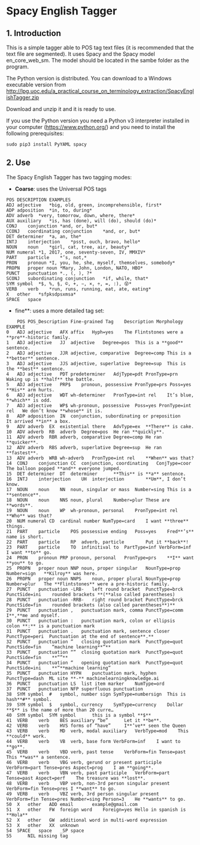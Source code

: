 # Spacy English Tagger

## 1. Introduction

This is a simple tagger able to POS tag text files (it is recommended that the text file are segmented). It uses Spacy and the Spacy model en_core_web_sm. The model should be located in the sambe folder as the program.

The Python version is distributed. You can download to a Windows executable version from http://lpg.uoc.edu/a_practical_course_on_terminology_extraction/SpacyEnglishTagger.zip 

Download and unzip it and it is ready to use.

If you use the Python version you need a Python v3 interpreter installed in your computer (https://www.python.org/) and you need to install the following prerequisites:

```sudo pip3 install PyYAML spacy```

## 2. Use

The Spacy English Tagger has two tagging modes:

* **Coarse**: uses the Universal POS tags

```
POS	DESCRIPTION	EXAMPLES
ADJ	adjective	*big, old, green, incomprehensible, first*
ADP	adposition	*in, to, during*
ADV	adverb	*very, tomorrow, down, where, there*
AUX	auxiliary	*is, has (done), will (do), should (do)*
CONJ	conjunction	*and, or, but*
CCONJ	coordinating conjunction	*and, or, but*
DET	determiner	*a, an, the*
INTJ	interjection	*psst, ouch, bravo, hello*
NOUN	noun	*girl, cat, tree, air, beauty*
NUM	numeral	*1, 2017, one, seventy-seven, IV, MMXIV*
PART	particle	*’s, not,*
PRON	pronoun	*I, you, he, she, myself, themselves, somebody*
PROPN	proper noun	*Mary, John, London, NATO, HBO*
PUNCT	punctuation	*., (, ), ?*
SCONJ	subordinating conjunction	*if, while, that*
SYM	symbol	*$, %, §, ©, +, −, ×, ÷, =, :), 😝*
VERB	verb	*run, runs, running, eat, ate, eating*
X	other	*sfpksdpsxmsa*
SPACE	space
```
* fine**: uses a more detailed tag set:
```
	POS	POS_Description	Fine-grained Tag	Description	Morphology	EXAMPLE
0	ADJ	adjective	AFX	affix	Hyph=yes	The Flintstones were a **pre**-historic family.
1	ADJ	adjective	JJ	adjective	Degree=pos	This is a **good** sentence.
2	ADJ	adjective	JJR	adjective, comparative	Degree=comp	This is a **better** sentence.
3	ADJ	adjective	JJS	adjective, superlative	Degree=sup	This is the **best** sentence.
4	ADJ	adjective	PDT	predeterminer	AdjType=pdt PronType=prn	Waking up is **half** the battle.
5	ADJ	adjective	PRP$	pronoun, possessive	PronType=prs Poss=yes	**His** arm hurts.
6	ADJ	adjective	WDT	wh-determiner	PronType=int rel	It’s blue, **which** is odd.
7	ADJ	adjective	WP$	wh-pronoun, possessive	Poss=yes PronType=int rel	We don’t know **whose** it is.
8	ADP	adposition	IN	conjunction, subordinating or preposition		It arrived **in** a box.
9	ADV	adverb	EX	existential there	AdvType=ex	**There** is cake.
10	ADV	adverb	RB	adverb	Degree=pos	He ran **quickly**.
11	ADV	adverb	RBR	adverb, comparative	Degree=comp	He ran **quicker**.
12	ADV	adverb	RBS	adverb, superlative	Degree=sup	He ran **fastest**.
13	ADV	adverb	WRB	wh-adverb	PronType=int rel	**When** was that?
14	CONJ	conjunction	CC	conjunction, coordinating	ConjType=coor	The balloon popped **and** everyone jumped.
15	DET	determiner	DT	determiner		**This** is **a** sentence.
16	INTJ	interjection	UH	interjection		**Um**, I don’t know.
17	NOUN	noun	NN	noun, singular or mass	Number=sing	This is a **sentence**.
18	NOUN	noun	NNS	noun, plural	Number=plur	These are **words**.
19	NOUN	noun	WP	wh-pronoun, personal	PronType=int rel	**Who** was that?
20	NUM	numeral	CD	cardinal number	NumType=card	I want **three** things.
21	PART	particle	POS	possessive ending	Poss=yes	Fred**’s** name is short.
22	PART	particle	RP	adverb, particle		Put it **back**!
23	PART	particle	TO	infinitival to	PartType=inf VerbForm=inf	I want **to** go.
24	PRON	pronoun	PRP	pronoun, personal	PronType=prs	**I** want **you** to go.
25	PROPN	proper noun	NNP	noun, proper singular	NounType=prop Number=sign	**Kilroy** was here.
26	PROPN	proper noun	NNPS	noun, proper plural	NounType=prop Number=plur	The **Flintstones** were a pre-historic family.
27	PUNCT	punctuation	-LRB-	left round bracket	PunctType=brck PunctSide=ini	rounded brackets **(**also called parentheses)
28	PUNCT	punctuation	-RRB-	right round bracket	PunctType=brck PunctSide=fin	rounded brackets (also called parentheses**)**
29	PUNCT	punctuation	,	punctuation mark, comma	PunctType=comm	I**,**me and myself.
30	PUNCT	punctuation	:	punctuation mark, colon or ellipsis		colon **:** is a punctuation mark
31	PUNCT	punctuation	.	punctuation mark, sentence closer	PunctType=peri	Punctuation at the end of sentence**.**
32	PUNCT	punctuation	”	closing quotation mark	PunctType=quot PunctSide=fin	“machine learning**”**
33	PUNCT	punctuation	“”	closing quotation mark	PunctType=quot PunctSide=fin	**””**
34	PUNCT	punctuation	“	opening quotation mark	PunctType=quot PunctSide=ini	**”**machine learning”
35	PUNCT	punctuation	HYPH	punctuation mark, hyphen	PunctType=dash	ML site **-** machinelearningknowledge.ai
36	PUNCT	punctuation	LS	list item marker	NumType=ord	
37	PUNCT	punctuation	NFP	superfluous punctuation		
38	SYM	symbol	#	symbol, number sign	SymType=numbersign	This is hash**#** symbol.
39	SYM	symbol	$	symbol, currency	SymType=currency	Dollar **$** is the name of more than 20 curre…
40	SYM	symbol	SYM	symbol		this is a symbol **$**
41	VERB	verb	BES	auxiliary “be”		Let it **be**.
42	VERB	verb	HVS	forms of “have”		I**’ve** seen the Queen
43	VERB	verb	MD	verb, modal auxiliary	VerbType=mod	This **could** work.
44	VERB	verb	VB	verb, base form	VerbForm=inf	I want to **go**.
45	VERB	verb	VBD	verb, past tense	VerbForm=fin Tense=past	This **was** a sentence.
46	VERB	verb	VBG	verb, gerund or present participle	VerbForm=part Tense=pres Aspect=prog	I am **going**.
47	VERB	verb	VBN	verb, past participle	VerbForm=part Tense=past Aspect=perf	The treasure was **lost**.
48	VERB	verb	VBP	verb, non-3rd person singular present	VerbForm=fin Tense=pres	I **want** to go.
49	VERB	verb	VBZ	verb, 3rd person singular present	VerbForm=fin Tense=pres Number=sing Person=3	He **wants** to go.
50	X	other	ADD	email		example@gmail.com
51	X	other	FW	foreign word	Foreign=yes	Hello in spanish is **Hola**
52	X	other	GW	additional word in multi-word expression		
53	X	other	XX	unknown		
54	SPACE	space	_SP	space		
55		NIL	missing tag			
```
